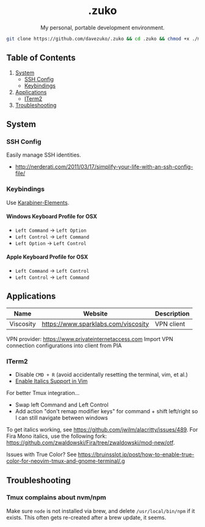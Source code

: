 <div align="center">
  <h1>.zuko</h1>
  <p>My personal, portable development environment.</p>
</div>

```sh
git clone https://github.com/davezuko/.zuko && cd .zuko && chmod +x ./make.sh && ./make.sh
```

## Table of Contents

1. [System](#system)
    * [SSH Config](#ssh-config)
    * [Keybindings](#keybindings)
2. [Applications](#applications)
    * [ITerm2](#iterm2)
3. [Troubleshooting](#troubleshooting)

## System

### SSH Config

Easily manage SSH identities.
* http://nerderati.com/2011/03/17/simplify-your-life-with-an-ssh-config-file/

### Keybindings

Use [Karabiner-Elements](https://pqrs.org/osx/karabiner/).

#### Windows Keyboard Profile for OSX
* `Left Command` -> `Left Option`
* `Left Control` -> `Left Command`
* `Left Option`  -> `Left Control`

#### Apple Keyboard Profile for OSX
* `Left Command` -> `Left Control`
* `Left Control` -> `Left Command`

## Applications

Name      | Website                               | Description                |
----------|---------------------------------------|----------------------------|
Viscosity | https://www.sparklabs.com/viscosity   | VPN client                 |

VPN provider: https://www.privateinternetaccess.com
Import VPN connection configurations into client from PIA

### ITerm2
* Disable `CMD + R` (avoid accidentally resetting the terminal, vim, et al.)
* [Enable Italics Support in Vim](https://alexpearce.me/2014/05/italics-in-iterm2-vim-tmux/)

For better Tmux integration...
* Swap left Command and Left Control
* Add action "don't remap modifier keys" for command + shift left/right so I can still navigate between windows

To get italics working, see https://github.com/jwilm/alacritty/issues/489. For Fira Mono italics, use the following fork: https://github.com/zwaldowski/Fira/tree/zwaldowski/mod-new/otf.

Issues with True Color? See https://bruinsslot.jp/post/how-to-enable-true-color-for-neovim-tmux-and-gnome-terminal/.g

## Troubleshooting

### Tmux complains about nvm/npm

Make sure `node` is not installed via brew, and delete `/usr/local/bin/npm` if it exists. This often gets re-created after a brew update, it seems.
